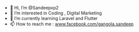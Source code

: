 - 👋 Hi, I’m @Sandeepxp2
- 👀 I’m interested in Coding , Digital Marketing
- 🌱 I’m currently learning Laravel and Flutter
- 📫 How to reach me : www.facebook.com/gangola.sandeep

<!---
Sandeepxp2/Sandeepxp2 is a ✨ special ✨ repository because its `README.md` (this file) appears on your GitHub profile.
You can click the Preview link to take a look at your changes.
--->
